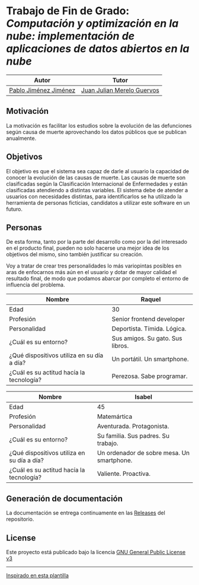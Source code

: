 # Trabajo de Fin de Grado: *Computación y optimización en la nube: implementación de aplicaciones de datos abiertos en la nube*


| Autor | Tutor |
|:---:|:---:|
| [Pablo Jiménez Jiménez](https://github.com/pablojj1808) | [Juan Julian Merelo Guervos](https://github.com/JJ) |

## Motivación
La motivación es facilitar los estudios sobre la evolución de las defunciones según causa de muerte aprovechando los datos públicos que se publican anualmente.

## Objetivos
El objetivo es que el sistema sea capaz de darle al usuario la capacidad de conocer la evolución de las causas de muerte. Las causas de muerte son clasificadas según la Clasificación Internacional de Enfermedades y están clasificadas atendiendo a distintas variables. El sistema debe de atender a usuarios con necesidades distintas, para identificarlos se ha utilizado la herramienta de personas ficticias, candidatos a utilizar este software en un futuro.

## Personas
De esta forma, tanto por la parte del desarrollo como por la del interesado en el producto final, pueden no solo hacerse una mejor idea de los objetivos del mismo, sino también justificar su creación.

Voy a tratar de crear tres personalidades lo más variopintas posibles en aras de enfocarnos más aún en el usuario y dotar de mayor calidad el resultado final, de modo que podamos abarcar por completo el entorno de influencia del problema.


| Nombre | Raquel |
| --- | --- |
| Edad | 30 |
| Profesión | Senior frontend developer |
| Personalidad | Deportista. Tímida.  Lógica. |
| ¿Cuál es su entorno? | Sus amigos. Su gato. Sus libros. |
| ¿Qué dispositivos utiliza en su día a día? | Un portátil. Un smartphone. |
| ¿Cuál es su actitud hacía la tecnología? | Perezosa.  Sabe programar. |

| Nombre | Isabel                                                                     |
| --- |-------------------------------------------------------------------------------|
| Edad | 45                                                                           |
| Profesión | Matemártica                                                             |
| Personalidad | Aventurada. Protagonista.                                            |
| ¿Cuál es su entorno? | Su familia. Sus padres.  Su trabajo.                         |
| ¿Qué dispositivos utiliza en su día a día? | Un ordenador de sobre mesa. Un smartphone.  |
| ¿Cuál es su actitud hacía la tecnología? | Valiente. Proactiva.                                                           |

## Generación de documentación
La documentación se entrega continuamente en las [Releases](https://github.com/pablojjimenez/TFG/releases/tag/0.0.1) del repositorio.

## License
Este proyecto está publicado bajo la licencia [GNU General Public License v3](https://opensource.org/licenses/GPL-3.0)

------
[Inspirado en esta plantilla](https://github.com/JJ/plantilla-TFG-ETSIIT)
